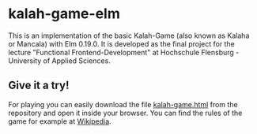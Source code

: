 # kalah-game-elm

This is an implementation of the basic Kalah-Game (also known as Kalaha or Mancala) with Elm 0.19.0. It is developed as the final project for the lecture "Functional Frontend-Development" at Hochschule Flensburg - University of Applied Sciences.

## Give it a try!
For playing you can easily download the file <a href="kalah-game.html">kalah-game.html</a> from the repository and open it inside your browser.
You can find the rules of the game for example at <a href="https://en.wikipedia.org/wiki/Kalah" target="_blank" >Wikipedia</a>. 
